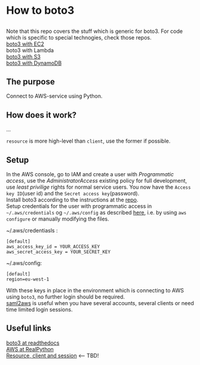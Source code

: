 # How to boto3

## 
Note that this repo covers the stuff which is generic for boto3. For code which is specific to special technogies, check those repos.  
[boto3 with EC2](https://github.com/espegun/AWS/blob/main/how_to_EC2/README.md#boto3)  
boto3 with Lambda  
[boto3 with S3](https://github.com/espegun/AWS/tree/main/how_to_S3#boto3)  
[boto3 with DynamoDB](https://github.com/espegun/AWS/tree/main/how_to_DynamoDB#boto3)    

## The purpose
Connect to AWS-service using Python.

## How does it work?
...

`resource` is more high-level than `client`, use the former if possible.


## Setup
In the AWS console, go to IAM and create a user with *Programmatic access*, use the *AdministratorAccess* existing policy for full development, use *least privilige* rights for normal service users. You now have the `Access key ID`(user id) and the `Secret access key`(password).  
Install boto3 according to the instructions at the [repo](https://github.com/boto/boto3).  
Setup credentials for the user with programmatic access in `~/.aws/credentials` og `~/.aws/config` as described [here](https://boto3.amazonaws.com/v1/documentation/api/latest/guide/quickstart.html#configuration), i.e. by using `aws configure` or manually modifying the files.

~/.aws/credentiasls :
```
[default]
aws_access_key_id = YOUR_ACCESS_KEY
aws_secret_access_key = YOUR_SECRET_KEY
```
~/.aws/config:
```
[default]
region=eu-west-1
```
With these keys in place in the environment which is connecting to AWS using `boto3`, no further login should be required.  
[saml2aws](https://github.com/Versent/saml2aws) is useful when you have several accounts, several clients or need time limited login sessions.  

## Useful links
[boto3 at readthedocs](https://boto3.amazonaws.com/v1/documentation/api/latest/index.html)  
[AWS at RealPython](https://realpython.com/lessons/python-boto3-aws-s3-overview/)  
[Resource, client and session](https://stackoverflow.com/questions/42809096/difference-in-boto3-between-resource-client-and-session) <-- TBD!  
